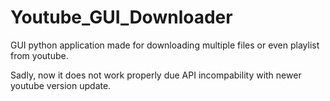 # Youtube_GUI_Downloader
 GUI python application made for downloading multiple files or even playlist from youtube. 
 
 Sadly, now it does not work properly due API incompability with newer youtube version update.
